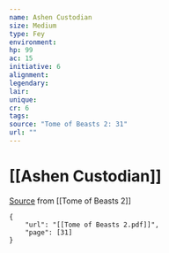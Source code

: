 ```yaml
---
name: Ashen Custodian
size: Medium
type: Fey
environment: 
hp: 99
ac: 15
initiative: 6
alignment: 
legendary: 
lair: 
unique: 
cr: 6
tags: 
source: "Tome of Beasts 2: 31"
url: ""
---
```

# [[Ashen Custodian]]

[Source](zotero://open-pdf/library/items/9UQIAB6R?page=31) from [[Tome of Beasts 2]]

```pdf
{
	"url": "[[Tome of Beasts 2.pdf]]",
	"page": [31]
}
```

